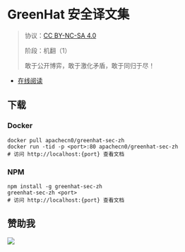 <!--
    需要填充的占位符：
    
    README.md
    
        GreenHat 安全译文集：文档中文名
        {nameEn}：文档英文名
        {urlEn}：文档原始链接
        ghsec：域名前缀
        飞龙：负责人名称
        wizardforcel：负责人 Github 用户名
        562826179：负责人 QQ
        greenhat-sec-zh：ApacheCN 的 Github 仓库名称
        greenhat-sec-zh：DockerHub 仓库名称
        greenhat-sec-zh：PYPI 包名称
        greenhat-sec-zh：NPM 包名称
    
    CNAME
    
        ghsec：域名前缀

    index.html
    
        GreenHat 安全译文集：文档中文名
        #333：显示颜色
        greenhat-sec-zh：ApacheCN 的 Github 仓库名称

    asset/docsify-flygon-footer.js
    
        greenhat-sec-zh：ApacheCN 的 Github 仓库名称
-->

# GreenHat 安全译文集

> 协议：[CC BY-NC-SA 4.0](http://creativecommons.org/licenses/by-nc-sa/4.0/)
> 
> 阶段：机翻（1）
> 
> 敢于公开博弈，敢于激化矛盾，敢于同归于尽！

* [在线阅读](https://ghsec.flygon.net)

## 下载

### Docker

```
docker pull apachecn0/greenhat-sec-zh
docker run -tid -p <port>:80 apachecn0/greenhat-sec-zh
# 访问 http://localhost:{port} 查看文档
```

### NPM

```
npm install -g greenhat-sec-zh
greenhat-sec-zh <port>
# 访问 http://localhost:{port} 查看文档
```

## 赞助我

![](https://img-blog.csdnimg.cn/20200112005920729.png)
